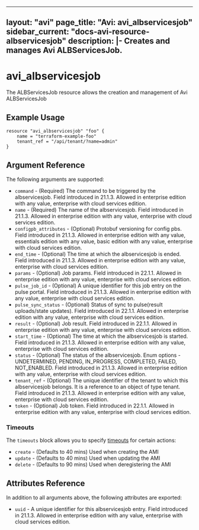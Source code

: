 <!--
    Copyright 2021 VMware, Inc.
    SPDX-License-Identifier: Mozilla Public License 2.0
-->
---
layout: "avi"
page_title: "Avi: avi_albservicesjob"
sidebar_current: "docs-avi-resource-albservicesjob"
description: |-
  Creates and manages Avi ALBServicesJob.
---

# avi_albservicesjob

The ALBServicesJob resource allows the creation and management of Avi ALBServicesJob

## Example Usage

```hcl
resource "avi_albservicesjob" "foo" {
    name = "terraform-example-foo"
    tenant_ref = "/api/tenant/?name=admin"
}
```

## Argument Reference

The following arguments are supported:

* `command` - (Required) The command to be triggered by the albservicesjob. Field introduced in 21.1.3. Allowed in enterprise edition with any value, enterprise with cloud services edition.
* `name` - (Required) The name of the albservicesjob. Field introduced in 21.1.3. Allowed in enterprise edition with any value, enterprise with cloud services edition.
* `configpb_attributes` - (Optional) Protobuf versioning for config pbs. Field introduced in 21.1.3. Allowed in enterprise edition with any value, essentials edition with any value, basic edition with any value, enterprise with cloud services edition.
* `end_time` - (Optional) The time at which the albservicesjob is ended. Field introduced in 21.1.3. Allowed in enterprise edition with any value, enterprise with cloud services edition.
* `params` - (Optional) Job params. Field introduced in 22.1.1. Allowed in enterprise edition with any value, enterprise with cloud services edition.
* `pulse_job_id` - (Optional) A unique identifier for this job entry on the pulse portal. Field introduced in 21.1.3. Allowed in enterprise edition with any value, enterprise with cloud services edition.
* `pulse_sync_status` - (Optional) Status of sync to pulse(result uploads/state updates). Field introduced in 22.1.1. Allowed in enterprise edition with any value, enterprise with cloud services edition.
* `result` - (Optional) Job result. Field introduced in 22.1.1. Allowed in enterprise edition with any value, enterprise with cloud services edition.
* `start_time` - (Optional) The time at which the albservicesjob is started. Field introduced in 21.1.3. Allowed in enterprise edition with any value, enterprise with cloud services edition.
* `status` - (Optional) The status of the albservicesjob. Enum options - UNDETERMINED, PENDING, IN_PROGRESS, COMPLETED, FAILED, NOT_ENABLED. Field introduced in 21.1.3. Allowed in enterprise edition with any value, enterprise with cloud services edition.
* `tenant_ref` - (Optional) The unique identifier of the tenant to which this albservicesjob belongs. It is a reference to an object of type tenant. Field introduced in 21.1.3. Allowed in enterprise edition with any value, enterprise with cloud services edition.
* `token` - (Optional) Job token. Field introduced in 22.1.1. Allowed in enterprise edition with any value, enterprise with cloud services edition.


### Timeouts

The `timeouts` block allows you to specify [timeouts](https://www.terraform.io/docs/configuration/resources.html#timeouts) for certain actions:

* `create` - (Defaults to 40 mins) Used when creating the AMI
* `update` - (Defaults to 40 mins) Used when updating the AMI
* `delete` - (Defaults to 90 mins) Used when deregistering the AMI

## Attributes Reference

In addition to all arguments above, the following attributes are exported:

* `uuid` -  A unique identifier for this albservicesjob entry. Field introduced in 21.1.3. Allowed in enterprise edition with any value, enterprise with cloud services edition.

